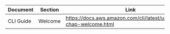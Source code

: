 | Document | Section | Link | pdf links | 
|----------|--------|----------------|-----------------|
| CLI Guide | Welcome | https://docs.aws.amazon.com/cli/latest/userguide/cli-chap-welcome.html | https://docs.aws.amazon.com/pdfs/cli/latest/userguide/aws-cli.pdf#cli-chap-welcome |
